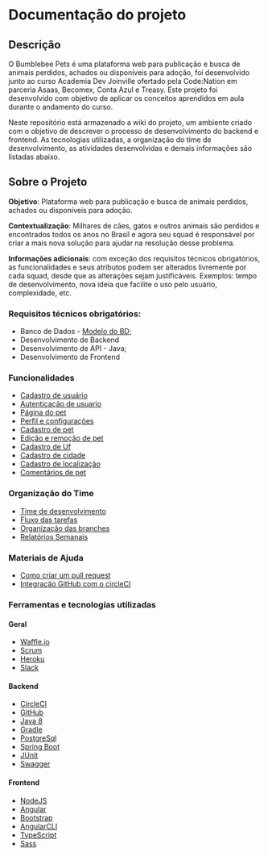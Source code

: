 # Documentação do projeto

## Descrição

O Bumblebee Pets é uma plataforma web para publicação e busca de animais perdidos, achados ou
disponíveis para adoção, foi desenvolvido junto ao curso Academia Dev Joinville ofertado pela Code:Nation em parceria Asaas, 
Becomex, Conta Azul e Treasy. Este projeto foi desenvolvido com objetivo de aplicar os conceitos aprendidos em aula durante o andamento do curso. 

Neste repositório está armazenado a wiki do projeto, um ambiente criado com o objetivo de descrever o processo de desenvolvimento do backend e frontend. As tecnologias utilizadas, a organização do time de desenvolvimento, as atividades desenvolvidas e demais informações são listadas abaixo. 

## Sobre o Projeto

**Objetivo**: Plataforma web para publicação e busca de animais perdidos, achados ou
disponíveis para adoção.

**Contextualização**: Milhares de cães, gatos e outros animais são perdidos e encontrados
todos os anos no Brasil e agora seu squad é responsável por criar a mais nova solução para
ajudar na resolução desse problema.

**Informações adicionais**: com exceção dos requisitos técnicos obrigatórios, as
funcionalidades e seus atributos podem ser alterados livremente por cada squad, desde que
as alterações sejam justificáveis. Exemplos: tempo de desenvolvimento, nova ideia que
facilite o uso pelo usuário, complexidade, etc.

### Requisitos técnicos obrigatórios:
 * Banco de Dados - [Modelo do BD](modelo-banco.png);
 * Desenvolvimento de Backend
 * Desenvolvimento de API - Java;
 * Desenvolvimento de Frontend
 
### Funcionalidades
- [Cadastro de usuário](documentacao/cadastroUsuario.md)
- [Autenticação de usuario](documentacao/autenticacaoUsuario.md)
- [Página do pet](documentacao/paginaPet.md)
- [Perfil e configurações](documentacao/perfilConfiguracoesUsuario.md)
- [Cadastro de pet](documentacao/cadastroPet.md)
- [Edição e remoção de pet](documentacao/editarRemoverPet.md)
- [Cadastro de Uf](documentacao/cadastroUf.md)
- [Cadastro de cidade](documentacao/cadastroCidade.md)
- [Cadastro de localização](documentacao/cadastroLocalizacao.md)
- [Comentários de pet](documentacao/comentarioPet.md)

### Organização do Time 
- [Time de desenvolvimento](time_desenvolvimento/sobreOTime.md)
- [Fluxo das tarefas](organizacao_time/fluxoTarefas.md)
- [Organização das branches](organizacao_time/organizacaoBranches.md)
- [Relatórios Semanais](organizacao_time/relatorioSemanais.md)

### Materiais de Ajuda
- [Como criar um pull request](https://github.com/academiadev-jlle/wiki/blob/master/git/pull-request.md)
- [Integração GitHub com o circleCI](tutoriais_guias/integracao_circleCI.md)

### Ferramentas e tecnologias utilizadas

#### Geral
- [Waffle.io](https://waffle.io/academiadev-jlle/wiki-bumblebee)
- [Scrum](https://www.scrum.org/resources/what-is-scrum)
- [Heroku](https://devcenter.heroku.com/)
- [Slack](https://slack.com/features)

#### Backend
- [CircleCI](https://circleci.com/)
- [GitHub](https://github.com/about)
- [Java 8](https://www.java.com/pt_BR/download/faq/java8.xml)
- [Gradle](https://gradle.org/)
- [PostgreSql](https://www.postgresql.org/)
- [Spring Boot](http://spring.io/projects/spring-boot)
- [JUnit](https://junit.org/junit5/)
- [Swagger](https://swagger.io/)

#### Frontend
- [NodeJS](https://nodejs.org/en/)
- [Angular](https://angular.io/)
- [Bootstrap](https://getbootstrap.com/docs/4.1/getting-started/introduction/)
- [AngularCLI](https://cli.angular.io/)
- [TypeScript](https://www.npmjs.com/package/typescript)
- [Sass](https://sass-lang.com/)
